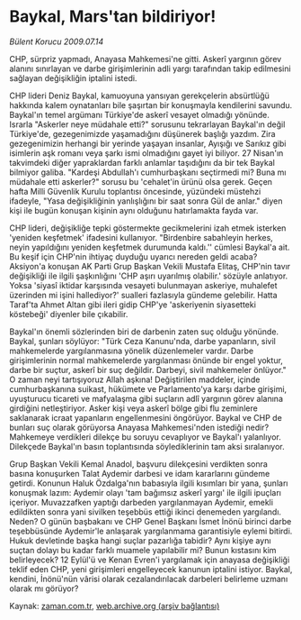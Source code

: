 # Baykal, Mars'tan bildiriyor!

*Bülent Korucu 2009.07.14*

<tr><td class="metin" colspan="2" style="padding-top: 20px; padding-left: 5px; padding-right: 10px;">CHP, sürpriz yapmadı, Anayasa Mahkemesi'ne gitti. Askerî yargının görev alanını sınırlayan ve darbe girişimlerinin adli yargı tarafından takip edilmesini sağlayan değişikliğin iptalini istedi.</td></tr><tr><td class="metin" colspan="2" style="padding-top: 20px; padding-left: 5px; padding-right: 10px;"><p>CHP lideri Deniz Baykal, kamuoyuna yansıyan gerekçelerin absürtlüğü hakkında kalem oynatanları bile şaşırtan bir konuşmayla kendilerini savundu. Baykal'ın temel argümanı Türkiye'de askerî vesayet olmadığı yönünde. Israrla "Askerler neye müdahale etti?" sorusunu tekrarlayan Baykal'ın değil Türkiye'de, gezegenimizde yaşamadığını düşünerek başlığı yazdım. Zira gezegenimizin herhangi bir yerinde yaşayan insanlar, Ayışığı ve Sarıkız gibi isimlerin aşk romanı veya şarkı ismi olmadığını gayet iyi biliyor. 27 Nisan'ın takvimdeki diğer yapraklardan farklı anlamlar taşıdığını da bir tek Baykal bilmiyor galiba. "Kardeşi Abdullah'ı cumhurbaşkanı seçtirmedi mi? Buna mı müdahale etti askerler?" sorusu bu 'cehalet'in ürünü olsa gerek. Geçen hafta Milli Güvenlik Kurulu toplantısı öncesinde, yüzündeki müstehzi ifadeyle, "Yasa değişikliğinin yanlışlığını bir saat sonra Gül de anlar." diyen kişi ile bugün konuşan kişinin aynı olduğunu hatırlamakta fayda var.
<p>CHP lideri, değişikliğe tepki göstermekte gecikmelerini izah etmek isterken 'yeniden keşfetmek' ifadesini kullanıyor. "Birdenbire sabahleyin herkes, neyin yapıldığını yeniden keşfetmek durumunda kaldı.'' cümlesi Baykal'a ait. Bu keşif için CHP'nin ihtiyaç duyduğu uyarıcı nereden geldi acaba? Aksiyon'a konuşan AK Parti Grup Başkan Vekili Mustafa Elitaş, CHP'nin tavır değişikliği ile ilgili şaşkınlığını 'CHP aşırı uyarılmış olabilir.' sözüyle anlatıyor. Yoksa 'siyasî iktidar karşısında vesayeti bulunmayan askeriye, muhalefet üzerinden mi işini hallediyor?' sualleri fazlasıyla gündeme gelebilir. Hatta Taraf'ta Ahmet Altan gibi ileri gidip CHP'ye 'askeriyenin siyasetteki köstebeği' diyenler bile çıkabilir.
<p>Baykal'ın önemli sözlerinden biri de darbenin zaten suç olduğu yönünde. Baykal, şunları söylüyor: "Türk Ceza Kanunu'nda, darbe yapanların, sivil mahkemelerde yargılanmasına yönelik düzenlemeler vardır. Darbe girişimlerinin normal mahkemelerde yargılanması önünde bir engel yoktur, darbe bir suçtur, askerî bir suç değildir. Darbeyi, sivil mahkemeler önlüyor." O zaman neyi tartışıyoruz Allah aşkına! Değiştirilen maddeler, içinde cumhurbaşkanına suikast, hükümete ve Parlamento'ya karşı darbe girişimi, uyuşturucu ticareti ve mafyalaşma gibi suçların adlî yargının görev alanına girdiğini netleştiriyor. Asker kişi veya askerî bölge gibi flu zeminlere saklanarak icraat yapanların engellenmesini öngörüyor. Baykal ve CHP de bunları suç olarak görüyorsa Anayasa Mahkemesi'nden istediği nedir? Mahkemeye verdikleri dilekçe bu soruyu cevaplıyor ve Baykal'ı yalanlıyor. Dilekçede Baykal'ın basın toplantısında söylediklerinin tam aksi sıralanıyor.
<p>Grup Başkan Vekili Kemal Anadol, başvuru dilekçesini verdikten sonra basına konuşurken Talat Aydemir darbesi ve idam kararlarını gündeme getirdi. Konunun Haluk Özdalga'nın babasıyla ilgili kısımları bir yana, şunları konuşmak lazım: Aydemir olayı 'tam bağımsız askerî yargı' ile ilgili ipuçları içeriyor. Muvazzafken yaptığı darbeden yargılanmayan Aydemir, emekli edildikten sonra yani sivilken teşebbüs ettiği ikinci denemeden yargılandı. Neden? O günün başbakanı ve CHP Genel Başkanı İsmet İnönü birinci darbe teşebbüsünde Aydemir'le anlaşarak yargılanmama garantisiyle eylemi bitirdi. Hukuk devletinde başka hangi suçlar pazarlığa tabidir? Aynı kişiye aynı suçtan dolayı bu kadar farklı muamele yapılabilir mi? Bunun kıstasını kim belirleyecek? 12 Eylül'ü ve Kenan Evren'i yargılamak için anayasa değişikliği teklif eden CHP, yeni girişimleri engelleyecek kanunun iptalini istiyor. Baykal, kendini, İnönü'nün vârisi olarak cezalandırılacak darbeleri belirleme uzmanı olarak mı görüyor?<br/></p></p></p></p></td></tr>

Kaynak: [zaman.com.tr](http://zaman.com.tr/yazar.do?yazino=869116), [web.archive.org (arşiv bağlantısı)](http://web.archive.org/web/20090917184337/http://www.zaman.com.tr:80/yazar.do?yazino=869116)
